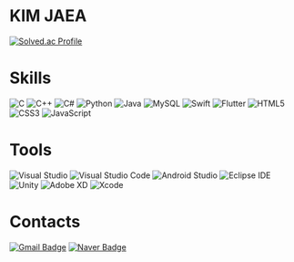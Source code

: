# KIM JAEA

[![Solved.ac Profile](http://mazassumnida.wtf/api/v2/generate_badge?boj=rkddnjs58)](https://solved.ac/rkddnjs58/)

# Skills
![C](https://img.shields.io/badge/C-A8B9CC.svg?&style=for-the-badge&logo=C&logoColor=white)
![C++](https://img.shields.io/badge/C++-00599C.svg?&style=for-the-badge&logo=C%2B%2B&logoColor=white)
![C#](https://img.shields.io/badge/C%23-239120.svg?&style=for-the-badge&logo=Csharp&logoColor=white)
![Python](https://img.shields.io/badge/Python-3776AB.svg?&style=for-the-badge&logo=Python&logoColor=white)
![Java](https://img.shields.io/badge/Java-007396.svg?&style=for-the-badge&logo=OpenJDK&logoColor=white)
![MySQL](https://img.shields.io/badge/MySQL-4479A1.svg?&style=for-the-badge&logo=MySQL&logoColor=white)
![Swift](https://img.shields.io/badge/Swift-F05138.svg?&style=for-the-badge&logo=Swift&logoColor=white)
![Flutter](https://img.shields.io/badge/Flutter-02569B.svg?&style=for-the-badge&logo=Flutter&logoColor=white)
![HTML5](https://img.shields.io/badge/HTML5-E34F26.svg?&style=for-the-badge&logo=HTML5&logoColor=white)
![CSS3](https://img.shields.io/badge/CSS3-1572B6.svg?&style=for-the-badge&logo=CSS3&logoColor=white)
![JavaScript](https://img.shields.io/badge/JavaScript-F7DF1E.svg?&style=for-the-badge&logo=JavaScript&logoColor=white)

# Tools
![Visual Studio](https://img.shields.io/badge/Visual%20Studio-5C2D91.svg?style=for-the-badge&logo=visual-studio&logoColor=white)
![Visual Studio Code](https://img.shields.io/badge/Visual%20Studio%20Code-007ACC.svg?style=for-the-badge&logo=visual-studio-Code&logoColor=white)
![Android Studio](https://img.shields.io/badge/Android%20Studio-3DDC84.svg?style=for-the-badge&logo=Android-studio&logoColor=white)
![Eclipse IDE](https://img.shields.io/badge/Eclipse%20IDE-525C86.svg?style=for-the-badge&logo=Eclipse-IDE&logoColor=white)
![Unity](https://img.shields.io/badge/Unity-FFFFFF.svg?style=for-the-badge&logo=Unity&logoColor=black)
![Adobe XD](https://img.shields.io/badge/Adobe%20XD-FF61F6.svg?style=for-the-badge&logo=Adobe-XD&logoColor=white)
![Xcode](https://img.shields.io/badge/Xcode-147EFB.svg?style=for-the-badge&logo=Xcode&logoColor=white)


<!--
<img src="https://img.shields.io/badge/Visual%20Studio-5C2D91?style=flat-square&logo=Visual%20Studio&logoColor=white"/>
-->

# Contacts
[![Gmail Badge](https://img.shields.io/badge/Gmail-d14836?style=flat-square&logo=Gmail&logoColor=white&link=mailto:rkddnjs58@gmail.com)](mailto:rkddnjs58@gmail.com)
[![Naver Badge](https://img.shields.io/badge/Naver-03C75A?style=flat-square&logo=Naver&logoColor=white&link=mailto:rkddnjs2816@naver.com)](mailto:rkddnjs2816@naver.com)
